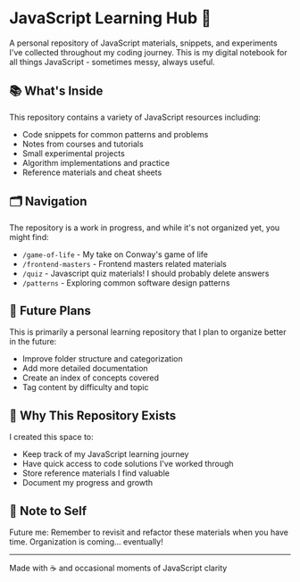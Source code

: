 # JavaScript Learning Hub 🚀

A personal repository of JavaScript materials, snippets, and experiments I've collected throughout my coding journey. This is my digital notebook for all things JavaScript - sometimes messy, always useful.

## 📚 What's Inside

This repository contains a variety of JavaScript resources including:

- Code snippets for common patterns and problems
- Notes from courses and tutorials
- Small experimental projects
- Algorithm implementations and practice
- Reference materials and cheat sheets

## 🗂️ Navigation

The repository is a work in progress, and while it's not organized yet, you might find:

- `/game-of-life` - My take on Conway's game of life
- `/frontend-masters` - Frontend masters related materials
- `/quiz` - Javascript quiz materials! I should probably delete answers
- `/patterns` - Exploring common software design patterns

## 🌱 Future Plans

This is primarily a personal learning repository that I plan to organize better in the future:

- Improve folder structure and categorization
- Add more detailed documentation
- Create an index of concepts covered
- Tag content by difficulty and topic


## 🤔 Why This Repository Exists

I created this space to:

- Keep track of my JavaScript learning journey
- Have quick access to code solutions I've worked through
- Store reference materials I find valuable
- Document my progress and growth


## 📝 Note to Self

Future me: Remember to revisit and refactor these materials when you have time. Organization is coming... eventually!

---

Made with ☕ and occasional moments of JavaScript clarity
